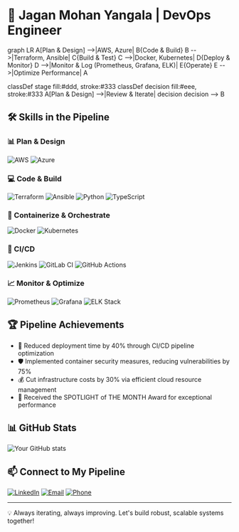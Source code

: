 # 🚀 Jagan Mohan Yangala | DevOps Engineer

graph LR
A[Plan & Design] -->|AWS, Azure| B{Code & Build}
B -->|Terraform, Ansible| C{Build & Test}
C -->|Docker, Kubernetes| D{Deploy & Monitor}
D -->|Monitor & Log (Prometheus, Grafana, ELK)| E{Operate}
E -->|Optimize Performance| A

classDef stage fill:#ddd, stroke:#333
classDef decision fill:#eee, stroke:#333
A[Plan & Design] -->|Review & Iterate| decision
decision --> B

## 🛠 Skills in the Pipeline

### 📊 Plan & Design
![AWS](https://img.shields.io/badge/AWS-232F3E?style=for-the-badge&logo=amazon-aws&logoColor=white)
![Azure](https://img.shields.io/badge/Azure-0089D6?style=for-the-badge&logo=microsoft-azure&logoColor=white)

### 💻 Code & Build
![Terraform](https://img.shields.io/badge/Terraform-7B42BC?style=for-the-badge&logo=terraform&logoColor=white)
![Ansible](https://img.shields.io/badge/Ansible-EE0000?style=for-the-badge&logo=ansible&logoColor=white)
![Python](https://img.shields.io/badge/Python-3776AB?style=for-the-badge&logo=python&logoColor=white)
![TypeScript](https://img.shields.io/badge/TypeScript-3178C6?style=for-the-badge&logo=typescript&logoColor=white)

### 🐳 Containerize & Orchestrate
![Docker](https://img.shields.io/badge/Docker-2496ED?style=for-the-badge&logo=docker&logoColor=white)
![Kubernetes](https://img.shields.io/badge/Kubernetes-326CE5?style=for-the-badge&logo=kubernetes&logoColor=white)

### 🔄 CI/CD
![Jenkins](https://img.shields.io/badge/Jenkins-D24939?style=for-the-badge&logo=jenkins&logoColor=white)
![GitLab CI](https://img.shields.io/badge/GitLab%20CI-FCA121?style=for-the-badge&logo=gitlab&logoColor=white)
![GitHub Actions](https://img.shields.io/badge/GitHub%20Actions-2088FF?style=for-the-badge&logo=github-actions&logoColor=white)

### 📈 Monitor & Optimize
![Prometheus](https://img.shields.io/badge/Prometheus-E6522C?style=for-the-badge&logo=prometheus&logoColor=white)
![Grafana](https://img.shields.io/badge/Grafana-F46800?style=for-the-badge&logo=grafana&logoColor=white)
![ELK Stack](https://img.shields.io/badge/ELK%20Stack-005571?style=for-the-badge&logo=elastic-stack&logoColor=white)

## 🏆 Pipeline Achievements

- 🚀 Reduced deployment time by 40% through CI/CD pipeline optimization
- 🛡️ Implemented container security measures, reducing vulnerabilities by 75%
- 💰 Cut infrastructure costs by 30% via efficient cloud resource management
- 🏅 Received the SPOTLIGHT of THE MONTH Award for exceptional performance

## 📊 GitHub Stats

![Your GitHub stats](https://github-readme-stats.vercel.app/api?username=JaganMohan-Y&show_icons=true&theme=radical)

## 📫 Connect to My Pipeline

[![LinkedIn](https://img.shields.io/badge/LinkedIn-Connect-blue?style=for-the-badge&logo=linkedin)](https://www.linkedin.com/in/jaganmohan-y)
[![Email](https://img.shields.io/badge/Email-Contact-red?style=for-the-badge&logo=gmail)](mailto:yangalajaganmohan44@gmail.com)
[![Phone](https://img.shields.io/badge/Phone-Call-green?style=for-the-badge&logo=whatsapp)](tel:+919177415791)

---

💡 Always iterating, always improving. Let's build robust, scalable systems together!
